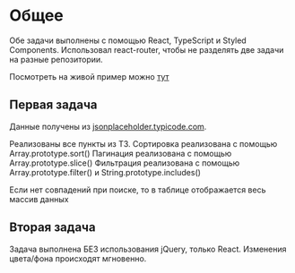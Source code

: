 # Общее

Обе задачи выполнены с помощью React, TypeScript и Styled Components.
Использовал react-router, чтобы не разделять две задачи на разные репозитории.

Посмотреть на живой пример можно [тут](https://crazypa-3eee4.firebaseapp.com/)

## Первая задача

Данные получены из [jsonplaceholder.typicode.com](https://jsonplaceholder.typicode.com/).

Реализованы все пункты из ТЗ.
Сортировка реализована с помощью Array.prototype.sort()
Пагинация реализована с помощью Array.prototype.slice()
Фильтрация реализована с помощью Array.prototype.filter() и String.prototype.includes()

Если нет совпадений при поиске, то в таблице отображается весь массив данных

## Вторая задача

Задача выполнена БЕЗ использования jQuery, только React.
Изменения цвета/фона происходят мгновенно.
